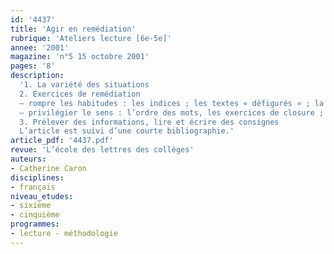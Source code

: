 ```yaml
---
id: '4437'
title: 'Agir en remédiation'
rubrique: 'Ateliers lecture [6e-5e]'
annee: '2001'
magazine: 'n°5 15 octobre 2001'
pages: '8'
description: 
  '1. La variété des situations
  2. Exercices de remédiation
  – rompre les habitudes : les indices ; les textes « défigurés » ; la lecture d’un texte non segmenté ; la ponctuation, etc.
  – privilégier le sens : l’ordre des mots, les exercices de closure ; la préparation d’un exercice à trous pour d’autres camarades, etc.
  3. Prélever des informations, lire et écrire des consignes
  L’article est suivi d’une courte bibliographie.'
article_pdf: '4437.pdf'
revue: 'L’école des lettres des collèges'
auteurs:
- Catherine Caron
disciplines:
- français
niveau_etudes:
- sixième
- cinquième
programmes:
- lecture - méthodologie
---
```

